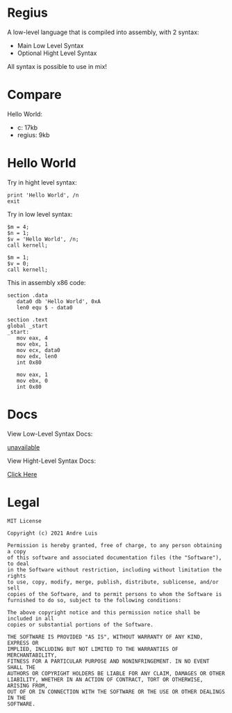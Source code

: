 # Regius
 A low-level language that is compiled into assembly, with 2 syntax:

 - Main Low Level Syntax
 - Optional Hight Level Syntax
 
 All syntax is possible to use in mix!

# Compare
 Hello World:
 - c: 17kb
 - regius: 9kb

# Hello World
 Try in hight level syntax:

 ```
print 'Hello World', /n
exit
 ```

 Try in low level syntax:
 
 ```
$m = 4;
$n = 1;
$v = 'Hello World', /n;
call kernell;

$m = 1;
$v = 0;
call kernell;
 ```

This in assembly x86 code:

 ```
section .data
    data0 db 'Hello World', 0xA
    len0 equ $ - data0

section .text
global _start
_start:
    mov eax, 4
    mov ebx, 1
    mov ecx, data0
    mov edx, len0
    int 0x80

    mov eax, 1
    mov ebx, 0
    int 0x80
 ```

# Docs

 View Low-Level Syntax Docs:
 
 [unavailable](README.md)

 View Hight-Level Syntax Docs:

 [Click Here](docs/hight-level.md)

# Legal

    MIT License

    Copyright (c) 2021 Andre Luis

    Permission is hereby granted, free of charge, to any person obtaining a copy
    of this software and associated documentation files (the "Software"), to deal
    in the Software without restriction, including without limitation the rights
    to use, copy, modify, merge, publish, distribute, sublicense, and/or sell
    copies of the Software, and to permit persons to whom the Software is
    furnished to do so, subject to the following conditions:

    The above copyright notice and this permission notice shall be included in all
    copies or substantial portions of the Software.

    THE SOFTWARE IS PROVIDED "AS IS", WITHOUT WARRANTY OF ANY KIND, EXPRESS OR
    IMPLIED, INCLUDING BUT NOT LIMITED TO THE WARRANTIES OF MERCHANTABILITY,
    FITNESS FOR A PARTICULAR PURPOSE AND NONINFRINGEMENT. IN NO EVENT SHALL THE
    AUTHORS OR COPYRIGHT HOLDERS BE LIABLE FOR ANY CLAIM, DAMAGES OR OTHER
    LIABILITY, WHETHER IN AN ACTION OF CONTRACT, TORT OR OTHERWISE, ARISING FROM,
    OUT OF OR IN CONNECTION WITH THE SOFTWARE OR THE USE OR OTHER DEALINGS IN THE
    SOFTWARE.

